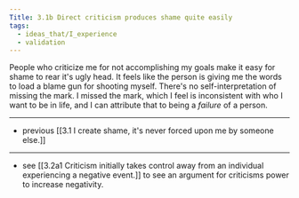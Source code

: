 ```yaml
---
Title: 3.1b Direct criticism produces shame quite easily
tags:
  - ideas_that/I_experience
  - validation
---
```


People who criticize me for not accomplishing my goals make it easy for shame to rear it's ugly head. It feels like the person is giving me the words to load a blame gun for shooting myself. There's no self-interpretation of missing the mark. I missed the mark, which I feel is inconsistent with who I want to be in life, and I can attribute that to being a _failure_ of a person.

---

- previous [[3.1 I create shame, it's never forced upon me by someone else.]]

---

- see [[3.2a1 Criticism initially takes control away from an individual experiencing a negative event.]] to see an argument for criticisms power to increase negativity.
